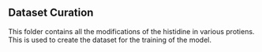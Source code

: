## Dataset Curation

This folder contains all the modifications of the histidine in various protiens. This is used to create the dataset for the training of the model.
